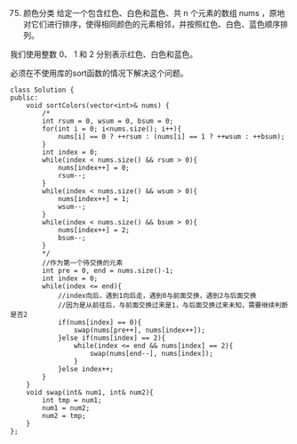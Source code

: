 75. 颜色分类
给定一个包含红色、白色和蓝色、共 n 个元素的数组 nums ，原地对它们进行排序，使得相同颜色的元素相邻，并按照红色、白色、蓝色顺序排列。

我们使用整数 0、 1 和 2 分别表示红色、白色和蓝色。

必须在不使用库的sort函数的情况下解决这个问题。  


	class Solution {
	public:
	    void sortColors(vector<int>& nums) {
	        /*
	        int rsum = 0, wsum = 0, bsum = 0;
	        for(int i = 0; i<nums.size(); i++){
	            nums[i] == 0 ? ++rsum : (nums[i] == 1 ? ++wsum : ++bsum);
	        }
	        int index = 0;
	        while(index < nums.size() && rsum > 0){
	            nums[index++] = 0;
	            rsum--;
	        }
	        while(index < nums.size() && wsum > 0){
	            nums[index++] = 1;
	            wsum--;
	        }
	        while(index < nums.size() && bsum > 0){
	            nums[index++] = 2;
	            bsum--;
	        }
	        */
	        //作为第一个待交换的元素
	        int pre = 0, end = nums.size()-1;
	        int index = 0;
	        while(index <= end){
	            //index向后，遇到1向后走，遇到0与前面交换，遇到2与后面交换
	            //因为是从前往后，与前面交换过来是1，与后面交换过来未知，需要继续判断是否2
	            if(nums[index] == 0){
	                swap(nums[pre++], nums[index++]); 
	            }else if(nums[index] == 2){
	                while(index <= end && nums[index] == 2){
	                    swap(nums[end--], nums[index]);
	                }
	            }else index++;
	        }
	    }
	    void swap(int& num1, int& num2){
	        int tmp = num1;
	        num1 = num2;
	        num2 = tmp;
	    }
	};